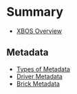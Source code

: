 # Summary

* [XBOS Overview](README.md)

## Metadata

* [Types of Metadata](metadata_types.md)
* [Driver Metadata](metadata_driver.md)
* [Brick Metadata](metadata_brick.md)
